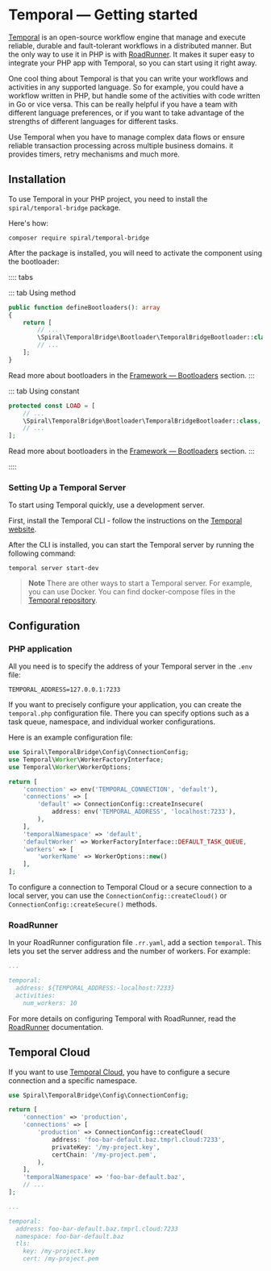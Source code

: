 # Temporal — Getting started

[Temporal](https://temporal.io/) is an open-source workflow engine that manage and execute reliable, durable and
fault-tolerant workflows in a distributed manner. But the only way to use it in PHP is
with [RoadRunner](https://roadrunner.dev/docs/workflow-temporal). It makes it super easy to integrate your PHP app with
Temporal, so you can start using it right away.

One cool thing about Temporal is that you can write your workflows and activities in any supported language. So for
example, you could have a workflow written in PHP, but handle some of the activities with code written in Go or vice
versa. This can be really helpful if you have a team with different language preferences, or if you want to take
advantage of the strengths of different languages for different tasks.

Use Temporal when you have to manage complex data flows or ensure reliable transaction processing across multiple
business domains. it provides timers, retry mechanisms and much more.

## Installation

To use Temporal in your PHP project, you need to install the `spiral/temporal-bridge` package.

Here's how:

```terminal
composer require spiral/temporal-bridge
```

After the package is installed, you will need to activate the component using the bootloader:

:::: tabs

::: tab Using method

```php app/src/Application/Kernel.php
public function defineBootloaders(): array
{
    return [
        // ...
        \Spiral\TemporalBridge\Bootloader\TemporalBridgeBootloader::class,
        // ...
    ];
}
```

Read more about bootloaders in the [Framework — Bootloaders](../framework/bootloaders.md) section.
:::

::: tab Using constant

```php app/src/Application/Kernel.php
protected const LOAD = [
    // ...
    \Spiral\TemporalBridge\Bootloader\TemporalBridgeBootloader::class,
    // ...
];
```

Read more about bootloaders in the [Framework — Bootloaders](../framework/bootloaders.md) section.
:::

::::

### Setting Up a Temporal Server

To start using Temporal quickly, use a development server.

First, install the Temporal CLI - follow the instructions on
the [Temporal website](https://docs.temporal.io/cli#install).

After the CLI is installed, you can start the Temporal server by running the following command:

```terminal
temporal server start-dev
````

> **Note**
> There are other ways to start a Temporal server. For example, you can use Docker. You can find docker-compose files
> in the [Temporal repository](https://github.com/temporalio/docker-compose).

## Configuration

### PHP application

All you need is to specify the address of your Temporal server in the `.env` file:

```dotenv .env
TEMPORAL_ADDRESS=127.0.0.1:7233
```

If you want to precisely configure your application, you can create the `temporal.php` configuration file.
There you can specify options such as a task queue, namespace, and individual worker configurations.

Here is an example configuration file:

```php app/config/temporal.php
use Spiral\TemporalBridge\Config\ConnectionConfig;
use Temporal\Worker\WorkerFactoryInterface;
use Temporal\Worker\WorkerOptions;

return [
    'connection' => env('TEMPORAL_CONNECTION', 'default'),
    'connections' => [
        'default' => ConnectionConfig::createInsecure(
            address: env('TEMPORAL_ADDRESS', 'localhost:7233'),
        ),
    ],
    'temporalNamespace' => 'default',
    'defaultWorker' => WorkerFactoryInterface::DEFAULT_TASK_QUEUE,
    'workers' => [
        'workerName' => WorkerOptions::new()
    ],
];
```

To configure a connection to Temporal Cloud or a secure connection to a local server,
you can use the `ConnectionConfig::createCloud()` or `ConnectionConfig::createSecure()` methods.

### RoadRunner

In your RoadRunner configuration file `.rr.yaml`, add a section `temporal`. This lets you set the server address and the
number of workers. For example:

```yaml .rr.yaml
...

temporal:
  address: ${TEMPORAL_ADDRESS:-localhost:7233}
  activities:
    num_workers: 10
```

For more details on configuring Temporal with RoadRunner, read
the [RoadRunner](https://roadrunner.dev/docs/workflow-temporal) documentation.

## Temporal Cloud

If you want to use [Temporal Cloud](https://docs.temporal.io/cloud/get-started),
you have to configure a secure connection and a specific namespace.

```php app/config/temporal.php
use Spiral\TemporalBridge\Config\ConnectionConfig;

return [
    'connection' => 'production',
    'connections' => [
        'production' => ConnectionConfig::createCloud(
            address: 'foo-bar-default.baz.tmprl.cloud:7233',
            privateKey: '/my-project.key',
            certChain: '/my-project.pem',
        ),
    ],
    'temporalNamespace' => 'foo-bar-default.baz',
    // ...
];
```

```yaml .rr.yaml
...

temporal:
  address: foo-bar-default.baz.tmprl.cloud:7233
  namespace: foo-bar-default.baz
  tls:
    key: /my-project.key
    cert: /my-project.pem
```
